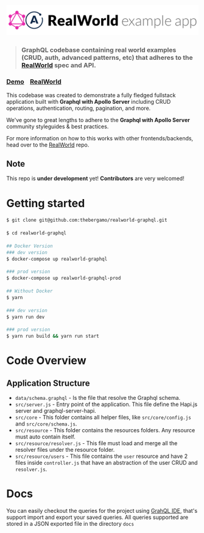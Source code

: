 # ![RealWorld Example App](logo.png)

> ### GraphQL codebase containing real world examples (CRUD, auth, advanced patterns, etc) that adheres to the [RealWorld](https://github.com/gothinkster/realworld-example-apps) spec and API.


### [Demo]()&nbsp;&nbsp;&nbsp;&nbsp;[RealWorld](https://github.com/gothinkster/realworld)


This codebase was created to demonstrate a fully fledged fullstack application built with **Graphql with Apollo Server** including CRUD operations, authentication, routing, pagination, and more.

We've gone to great lengths to adhere to the **Graphql with Apollo Server** community styleguides & best practices.

For more information on how to this works with other frontends/backends, head over to the [RealWorld](https://github.com/gothinkster/realworld) repo.

## Note
This repo is **under development** yet! **Contributors** are very welcomed!


# Getting started

```bash
$ git clone git@github.com:thebergamo/realworld-graphql.git

$ cd realworld-graphql

## Docker Version
### dev version
$ docker-compose up realworld-graphql

### prod version
$ docker-compose up realworld-graphql-prod

## Without Docker
$ yarn

### dev version
$ yarn run dev

### prod version
$ yarn run build && yarn run start
```

# Code Overview

## Application Structure
* `data/schema.graphql` - Is the file that resolve the Graphql schema.
* `src/server.js` - Entry point of the application. This file define the Hapi.js server and graphql-server-hapi. 
* `src/core` - This folder contains all helper files, like `src/core/config.js` and `src/core/schema.js`.
* `src/resource` - This folder contains the resources folders. Any resource must auto contain itself.
* `src/resource/resolver.js` - This file must load and merge all the resolver files under the resource folder.
* `src/resource/users` - This file contains the `user` resource and have 2 files inside `controller.js` that have an abstraction of the user CRUD and `resolver.js`. 

# Docs
You can easily checkout the queries for the project using [GrahQL IDE](https://github.com/redound/graphql-ide), that's support import and export your saved queries. All queries supported are stored in a JSON exported file in the directory `docs`
